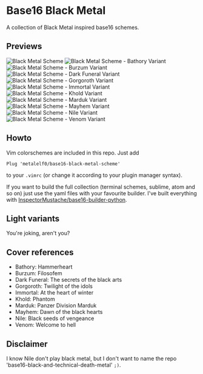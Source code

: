 Base16 Black Metal
===

A collection of Black Metal inspired base16 schemes.

Previews
---

![Black Metal Scheme](images/base16-black-metal.png "Black metal scheme")
![Black Metal Scheme - Bathory Variant](images/base16-black-metal-bathory.png "Black metal scheme - Bathory Variant")
![Black Metal Scheme - Burzum Variant](images/base16-black-metal-burzum.png "Black metal scheme - Burzum Variant")
![Black Metal Scheme - Dark Funeral Variant](images/base16-black-metal-dark-funeral.png "Black metal scheme - Dark Funeral Variant")
![Black Metal Scheme - Gorgoroth Variant](images/base16-black-metal-gorgoroth.png "Black metal scheme - Gorgoroth Variant")
![Black Metal Scheme - Immortal Variant](images/base16-black-metal-immortal.png "Black metal scheme - Immortal Variant")
![Black Metal Scheme - Khold Variant](images/base16-black-metal-khold.png "Black metal scheme - Khold Variant")
![Black Metal Scheme - Marduk Variant](images/base16-black-metal-marduk.png "Black metal scheme - Marduk Variant")
![Black Metal Scheme - Mayhem Variant](images/base16-black-metal-mayhem.png "Black metal scheme - Mayhem Variant")
![Black Metal Scheme - Nile Variant](images/base16-black-metal-nile.png "Black metal scheme - Nile Variant")
![Black Metal Scheme - Venom Variant](images/base16-black-metal-venom.png "Black metal scheme - Venom Variant")

Howto
---

Vim colorschemes are included in this repo. Just add

```
Plug 'metalelf0/base16-black-metal-scheme'
```

to your `.vimrc` (or change it according to your plugin manager syntax).

If you want to build the full collection (terminal schemes, sublime, atom and so on) just use the yaml files with your favourite builder. I've built everything with [InspectorMustache/base16-builder-python](https://github.com/InspectorMustache/base16-builder-python).

Light variants
---

You're joking, aren't you?

Cover references
---

* Bathory: Hammerheart
* Burzum: Filosofem
* Dark Funeral: The secrets of the black arts
* Gorgoroth: Twilight of the idols
* Immortal: At the heart of winter
* Khold: Phantom
* Marduk: Panzer Division Marduk
* Mayhem: Dawn of the black hearts 
* Nile: Black seeds of vengeance
* Venom: Welcome to hell

Disclaimer
---

I know Nile don't play black metal, but I don't want to name the repo 'base16-black-and-technical-death-metal' `;)`.


